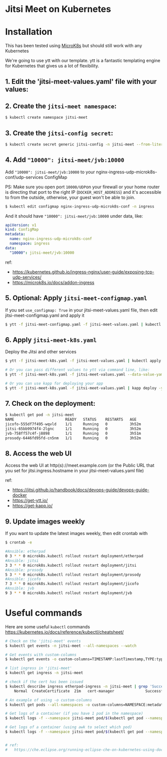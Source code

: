 # Jitsi Meet on Kubernetes

# Installation
This has been tested using [MicroK8s](https://microk8s.io/) but should still work with any Kubernetes

We're going to use ytt with our template. ytt is a fantastic templating engine for Kubernetes that gives us a lot of flexibility.

## 1. Edit the 'jitsi-meet-values.yaml' file with your values:

## 2. Create the `jitsi-meet namespace`:

```bash
$ kubectl create namespace jitsi-meet
```

## 3. Create the `jitsi-config secret`:
```bash
$ kubectl create secret generic jitsi-config -n jitsi-meet --from-literal=JICOFO_COMPONENT_SECRET="$(openssl rand -hex 16)" --from-literal=JICOFO_AUTH_PASSWORD="$(openssl rand -hex 16)" --from-literal=JVB_AUTH_PASSWORD="$(openssl rand -hex 16)" --from-literal=JIGASI_XMPP_PASSWORD="$(openssl rand -hex 16)" --from-literal=JIBRI_RECORDER_PASSWORD="$(openssl rand -hex 16)" --from-literal=JIBRI_XMPP_PASSWORD="$(openssl rand -hex 16)"
```

## 4. Add `"10000": jitsi-meet/jvb:10000`
Add `"10000": jitsi-meet/jvb:10000` to your nginx-ingress-udp-microk8s-conf/udp-services ConfigMap

PS: Make sure you open port `10000/UDP`on your firewall or your home router is directing that port to the right IP (`DOCKER_HOST_ADDRESS`) and it's accessible to from the outside, otherwise, your guest won't be able to join.

```bash
$ kubectl edit configmap nginx-ingress-udp-microk8s-conf -n ingress
```

And it should have `"10000": jitsi-meet/jvb:10000` under data, like:
```yaml
apiVersion: v1
kind: ConfigMap
metadata:
  name: nginx-ingress-udp-microk8s-conf
  namespace: ingress
data:
  "10000": jitsi-meet/jvb:10000
```
ref: 
  * https://kubernetes.github.io/ingress-nginx/user-guide/exposing-tcp-udp-services/
  * https://microk8s.io/docs/addon-ingress

## 5. Optional: Apply `jitsi-meet-configmap.yaml`
If you set `use_configmap: True` in your jitsi-meet-values.yaml file, then edit jitsi-meet-configmap.yaml and apply it

```bash
$ ytt -f jitsi-meet-configmap.yaml -f jitsi-meet-values.yaml | kubectl apply -f -
```

## 6. Apply `jitsi-meet-k8s.yaml`
Deploy the Jitsi and other services

```bash
$ ytt -f jitsi-meet-k8s.yaml -f jitsi-meet-values.yaml | kubectl apply -f -

# Or you can pass different values to ytt via command line, like:
$ ytt -f jitsi-meet-k8s.yaml -f jitsi-meet-values.yaml --data-value-yaml docker_host_address=192.168.3.37 --data-value-yaml jitsi.ingress.hostname=video.example.com | kubectl apply -f -

# Or you can use kapp for deploying your app
$ ytt -f jitsi-meet-k8s.yaml -f jitsi-meet-values.yaml | kapp deploy -y --diff-changes -a jitsi-meet -f-
```

## 7. Check on the deployment:
```bash
$ kubectl get pod -n jitsi-meet
NAME                       READY   STATUS    RESTARTS   AGE
jicofo-555df7f495-wqvld    1/1     Running   0          3h52m
jitsi-65bb9974f4-2lgnc     1/1     Running   0          3h52m
jvb-758ff57c4f-j8898       1/1     Running   0          3h51m
prosody-6446fd95fd-cn5nm   1/1     Running   0          3h52m
```

## 8. Access the web UI 
Access the web UI at http(s)://meet.example.com (or the Public URL that you set for jitsi.ingress.hostname in your jitsi-meet-values.yaml file)

ref:
  * https://jitsi.github.io/handbook/docs/devops-guide/devops-guide-docker
  * https://get-ytt.io/
  * https://get-kapp.io/


## 9. Update images weekly
If you want to update the latest images weekly, then edit crontab with
```bash
$ crontab -e

#Ansible: etherpad
0 3 * * 0 microk8s.kubectl rollout restart deployment/etherpad
#Ansible: jitsi
3 3 * * 0 microk8s.kubectl rollout restart deployment/jitsi
#Ansible: prosody
5 3 * * 0 microk8s.kubectl rollout restart deployment/prosody
#Ansible: jicofo
7 3 * * 0 microk8s.kubectl rollout restart deployment/jicofo
#Ansible: jvb
9 3 * * 0 microk8s.kubectl rollout restart deployment/jvb
```

# Useful commands

Here are some useful `kubectl` commands
https://kubernetes.io/docs/reference/kubectl/cheatsheet/

```bash
# Check on the 'jitsi-meet' events
$ kubectl get events -n jitsi-meet --all-namespaces --watch

# Get events with custom-columns
$ kubectl get events -o custom-columns=TIMESTAMP:lastTimestamp,TYPE:type,MESSAGE:message -w

# list ingress in 'jitsi-meet'
$ kubectl get ingress -n jitsi-meet

# check if the cert has been issued
$ kubectl describe ingress etherpad-ingress -n jitsi-meet | grep 'Successfully created Certificate'
    Normal  CreateCertificate  21m   cert-manager              Successfully created Certificate "letsencrypt-prod-etherpad"

# An example of using -o custom-columns
$ kubectl get pods --all-namespaces -o custom-columns=NAMESPACE:metadata.namespace,NAME:metadata.name,STATUS:status.phase

# Get logs of a container (if you have 1 pod in the namespace)
$ kubectl logs -f --namespace jitsi-meet pod/$(kubectl get pod --namespace jitsi-meet -o jsonpath='{.items[*].metadata.name}')

# Get logs of a container (using awk to select which pod)
$ kubectl logs -f --namespace jitsi-meet pod/$(kubectl get pod --namespace jitsi-meet -o jsonpath='{.items[*].metadata.name}' | awk '{print $1}')


# ref:
#   https://che.eclipse.org/running-eclipse-che-on-kubernetes-using-docker-desktop-for-mac-5d972ed511e1
```